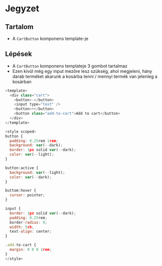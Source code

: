 # Jegyzet

## Tartalom
- A `CartButton` komponens template-je

## Lépések
- A `CartButton` komponens templateje 3 gombot tartalmaz
- Ezen kívül még egy input mezőre lesz szükség, ahol megjeleni, hány darab terméket akarunk a kosárba tenni / mennyi termék van jelenleg a kosárban

```js
<template>
  <div class="cart">
    <button>-</button>
    <input type="text" />
    <button>+</button>
    <button class="add-to-cart">Add to cart</button>
  </div>
</template>

<style scoped>
button {
  padding: 0.25rem 1rem;
  background: var(--dark);
  border: 1px solid var(--dark);
  color: var(--light);
}

button:active {
  background: var(--light);
  color: var(--dark);
}

buttom:hover {
  cursor: pointer;
}

input {
  border: 1px solid var(--dark);
  padding: 0.25rem;
  border-radius: 0;
  width: 5ch;
  text-align: center;
}

.add-to-cart {
  margin: 0 0 0 1rem;
}
</style>
```